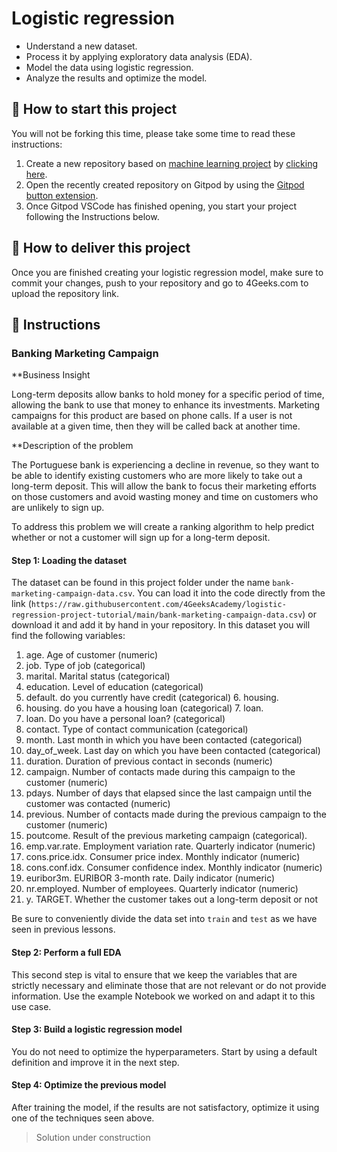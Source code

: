 <!-- hide -->
# Logistic regression
<!-- endhide -->

- Understand a new dataset.
- Process it by applying exploratory data analysis (EDA).
- Model the data using logistic regression.
- Analyze the results and optimize the model.


## 🌱  How to start this project

You will not be forking this time, please take some time to read these instructions:

1. Create a new repository based on [machine learning project](https://github.com/4GeeksAcademy/machine-learning-python-template/generate) by [clicking here](https://github.com/4GeeksAcademy/machine-learning-python-template).
2. Open the recently created repository on Gitpod by using the [Gitpod button extension](https://www.gitpod.io/docs/browser-extension/).
3. Once Gitpod VSCode has finished opening, you start your project following the Instructions below.

## 🚛 How to deliver this project

Once you are finished creating your logistic regression model, make sure to commit your changes, push to your repository and go to 4Geeks.com to upload the repository link.

## 📝 Instructions

### Banking Marketing Campaign

**Business Insight

Long-term deposits allow banks to hold money for a specific period of time, allowing the bank to use that money to enhance its investments. Marketing campaigns for this product are based on phone calls. If a user is not available at a given time, then they will be called back at another time.

**Description of the problem

The Portuguese bank is experiencing a decline in revenue, so they want to be able to identify existing customers who are more likely to take out a long-term deposit. This will allow the bank to focus their marketing efforts on those customers and avoid wasting money and time on customers who are unlikely to sign up.

To address this problem we will create a ranking algorithm to help predict whether or not a customer will sign up for a long-term deposit.

#### Step 1: Loading the dataset

The dataset can be found in this project folder under the name `bank-marketing-campaign-data.csv`. You can load it into the code directly from the link (`https://raw.githubusercontent.com/4GeeksAcademy/logistic-regression-project-tutorial/main/bank-marketing-campaign-data.csv`) or download it and add it by hand in your repository. In this dataset you will find the following variables:

1. age. Age of customer (numeric)
2. job. Type of job (categorical)
3. marital. Marital status (categorical)
4. education. Level of education (categorical)
5. default. do you currently have credit (categorical) 6. housing.
6. housing. do you have a housing loan (categorical) 7. loan.
7. loan. Do you have a personal loan? (categorical)
8. contact. Type of contact communication (categorical)
9. month. Last month in which you have been contacted (categorical)
10. day_of_week. Last day on which you have been contacted (categorical)
11. duration. Duration of previous contact in seconds (numeric)
12. campaign. Number of contacts made during this campaign to the customer (numeric)
13. pdays. Number of days that elapsed since the last campaign until the customer was contacted (numeric)
14. previous. Number of contacts made during the previous campaign to the customer (numeric)
15. poutcome. Result of the previous marketing campaign (categorical).
16. emp.var.rate. Employment variation rate. Quarterly indicator (numeric)
17. cons.price.idx. Consumer price index. Monthly indicator (numeric)
18. cons.conf.idx. Consumer confidence index. Monthly indicator (numeric)
19. euribor3m. EURIBOR 3-month rate. Daily indicator (numeric)
20. nr.employed. Number of employees. Quarterly indicator (numeric)
21. y. TARGET. Whether the customer takes out a long-term deposit or not

Be sure to conveniently divide the data set into `train` and `test` as we have seen in previous lessons.

#### Step 2: Perform a full EDA

This second step is vital to ensure that we keep the variables that are strictly necessary and eliminate those that are not relevant or do not provide information. Use the example Notebook we worked on and adapt it to this use case.

#### Step 3: Build a logistic regression model

You do not need to optimize the hyperparameters. Start by using a default definition and improve it in the next step.

#### Step 4: Optimize the previous model

After training the model, if the results are not satisfactory, optimize it using one of the techniques seen above.

> Solution under construction